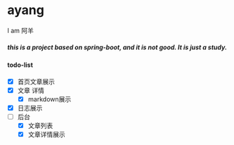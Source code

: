 # ayang
I am 阿羊

##### this is a project based on spring-boot, and it is not good. It is just  a study.

#### todo-list
- [x] 首页文章展示
- [x] 文章 详情
    - [x] markdown展示
- [x] 日志展示
- [ ] 后台
    - [x] 文章列表
    - [x] 文章详情展示
